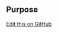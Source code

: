 ## Purpose

[Edit this on GitHub](https://github.com/wellcomecollection/wellcomecollection.org/edit/master/common/views/components/EventPromo/README.md)
